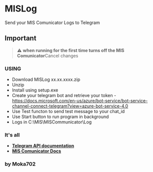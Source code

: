 # MISLog
Send your MIS Comunicator Logs to Telegram

## Important
> :warning: **when running for the first time turns off the MIS Comunicator**Cancel changes

### USING
 - Download MISLog xx.xx.xxxx.zip
 - Unzip
 - Install using setup.exe
 - Create your telegram bot and retrieve your token - https://docs.microsoft.com/en-us/azure/bot-service/bot-service-channel-connect-telegram?view=azure-bot-service-4.0
 - Use Test functon to send test message to your chat_id
 - Use Start button to run program in background
 - Logs in C:\MIS\MISCommunicator\Log

### It's all

- **[Telegram API documentation](https://core.telegram.org/)**
- **[MIS Comunicator Docs]( https://doc.sysdevmobile.com/miscommunicator/)**

### by Moka702
